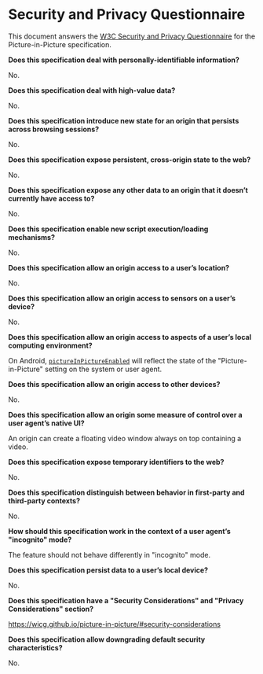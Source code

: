 # Security and Privacy Questionnaire

This document answers the [W3C Security and Privacy
Questionnaire](https://www.w3.org/TR/security-privacy-questionnaire/) for the
Picture-in-Picture specification.

**Does this specification deal with personally-identifiable information?**

No.

**Does this specification deal with high-value data?**

No.

**Does this specification introduce new state for an origin that persists across
browsing sessions?**

No.

**Does this specification expose persistent, cross-origin state to the web?**

No.

**Does this specification expose any other data to an origin that it doesn’t
currently have access to?**

No.

**Does this specification enable new script execution/loading mechanisms?**

No.

**Does this specification allow an origin access to a user’s location?**

No.

**Does this specification allow an origin access to sensors on a user’s
device?**

No.

**Does this specification allow an origin access to aspects of a user’s local
computing environment?**

On Android, [`pictureInPictureEnabled`](https://wicg.github.io/picture-in-picture/#dom-document-pictureinpictureenabled)
will reflect the state of the  "Picture-in-Picture" setting on the system or 
user agent.

**Does this specification allow an origin access to other devices?**

No.

**Does this specification allow an origin some measure of control over a user
agent’s native UI?**

An origin can create a floating video window always on top containing a video.

**Does this specification expose temporary identifiers to the web?**

No.

**Does this specification distinguish between behavior in first-party and
third-party contexts?**

No.

**How should this specification work in the context of a user agent’s
"incognito" mode?**

The feature should not behave differently in "incognito" mode.

**Does this specification persist data to a user’s local device?**

No.

**Does this specification have a "Security Considerations" and
"Privacy Considerations" section?**

https://wicg.github.io/picture-in-picture/#security-considerations

**Does this specification allow downgrading default security characteristics?**

No.
